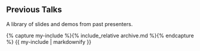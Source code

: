 <h2 class="center">Previous Talks</h2>
<p class="center">A library of slides and demos from past presenters.</p>

<section id="presentation-markdown">
  {% capture my-include %}{% include_relative archive.md %}{% endcapture %} {{ my-include | markdownify }}
</section>
